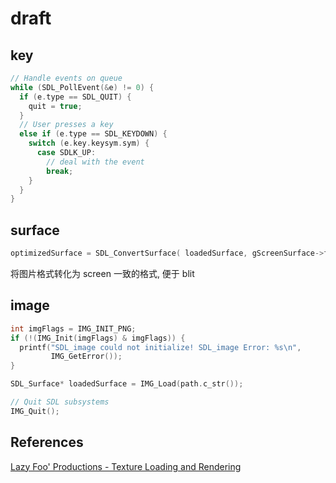 # draft

## key

```cpp
// Handle events on queue
while (SDL_PollEvent(&e) != 0) {
  if (e.type == SDL_QUIT) {
    quit = true;
  }
  // User presses a key
  else if (e.type == SDL_KEYDOWN) {
    switch (e.key.keysym.sym) {
      case SDLK_UP:
        // deal with the event
        break;
    }
  }
}
```

## surface

```cpp
optimizedSurface = SDL_ConvertSurface( loadedSurface, gScreenSurface->format, 0 );
```

将图片格式转化为 screen 一致的格式, 便于 blit

## image

```cpp
int imgFlags = IMG_INIT_PNG;
if (!(IMG_Init(imgFlags) & imgFlags)) {
  printf("SDL_image could not initialize! SDL_image Error: %s\n",
         IMG_GetError());
}

SDL_Surface* loadedSurface = IMG_Load(path.c_str());

// Quit SDL subsystems
IMG_Quit();
```

## References

[Lazy Foo' Productions - Texture Loading and Rendering](https://lazyfoo.net/tutorials/SDL/07_texture_loading_and_rendering/index.php)
